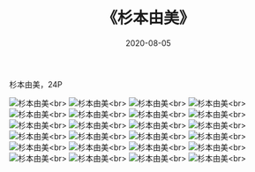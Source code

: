 ﻿---
layout: post
title: 《杉本由美》
date: 2020-08-05
img: http://photo.orgx.cf/%E6%80%A7%E6%84%9F/2019/杉本由美/000.jpg
tags: [美女,性感,泳衣]
---

杉本由美，24P

![杉本由美](http://photo.orgx.cf/%E6%80%A7%E6%84%9F/2019/杉本由美/001.jpg''杉本由美'')<br>
![杉本由美](http://photo.orgx.cf/%E6%80%A7%E6%84%9F/2019/杉本由美/002.jpg''杉本由美'')<br>
![杉本由美](http://photo.orgx.cf/%E6%80%A7%E6%84%9F/2019/杉本由美/003.jpg''杉本由美'')<br>
![杉本由美](http://photo.orgx.cf/%E6%80%A7%E6%84%9F/2019/杉本由美/004.jpg''杉本由美'')<br>
![杉本由美](http://photo.orgx.cf/%E6%80%A7%E6%84%9F/2019/杉本由美/005.jpg''杉本由美'')<br>
![杉本由美](http://photo.orgx.cf/%E6%80%A7%E6%84%9F/2019/杉本由美/006.jpg''杉本由美'')<br>
![杉本由美](http://photo.orgx.cf/%E6%80%A7%E6%84%9F/2019/杉本由美/007.jpg''杉本由美'')<br>
![杉本由美](http://photo.orgx.cf/%E6%80%A7%E6%84%9F/2019/杉本由美/008.jpg''杉本由美'')<br>
![杉本由美](http://photo.orgx.cf/%E6%80%A7%E6%84%9F/2019/杉本由美/009.jpg''杉本由美'')<br>
![杉本由美](http://photo.orgx.cf/%E6%80%A7%E6%84%9F/2019/杉本由美/010.jpg''杉本由美'')<br>
![杉本由美](http://photo.orgx.cf/%E6%80%A7%E6%84%9F/2019/杉本由美/011.jpg''杉本由美'')<br>
![杉本由美](http://photo.orgx.cf/%E6%80%A7%E6%84%9F/2019/杉本由美/012.jpg''杉本由美'')<br>
![杉本由美](http://photo.orgx.cf/%E6%80%A7%E6%84%9F/2019/杉本由美/013.jpg''杉本由美'')<br>
![杉本由美](http://photo.orgx.cf/%E6%80%A7%E6%84%9F/2019/杉本由美/014.jpg''杉本由美'')<br>
![杉本由美](http://photo.orgx.cf/%E6%80%A7%E6%84%9F/2019/杉本由美/015.jpg''杉本由美'')<br>
![杉本由美](http://photo.orgx.cf/%E6%80%A7%E6%84%9F/2019/杉本由美/016.jpg''杉本由美'')<br>
![杉本由美](http://photo.orgx.cf/%E6%80%A7%E6%84%9F/2019/杉本由美/017.jpg''杉本由美'')<br>
![杉本由美](http://photo.orgx.cf/%E6%80%A7%E6%84%9F/2019/杉本由美/018.jpg''杉本由美'')<br>
![杉本由美](http://photo.orgx.cf/%E6%80%A7%E6%84%9F/2019/杉本由美/019.jpg''杉本由美'')<br>
![杉本由美](http://photo.orgx.cf/%E6%80%A7%E6%84%9F/2019/杉本由美/020.jpg''杉本由美'')<br>
![杉本由美](http://photo.orgx.cf/%E6%80%A7%E6%84%9F/2019/杉本由美/021.jpg''杉本由美'')<br>
![杉本由美](http://photo.orgx.cf/%E6%80%A7%E6%84%9F/2019/杉本由美/022.jpg''杉本由美'')<br>
![杉本由美](http://photo.orgx.cf/%E6%80%A7%E6%84%9F/2019/杉本由美/023.jpg''杉本由美'')<br>
![杉本由美](http://photo.orgx.cf/%E6%80%A7%E6%84%9F/2019/杉本由美/024.jpg''杉本由美'')<br>
